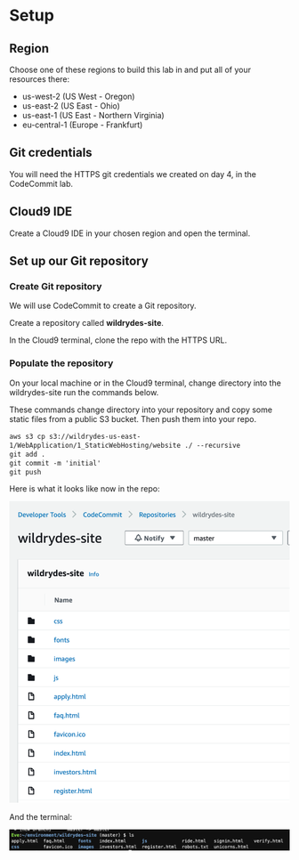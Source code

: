 # Setup

## Region&#x20;

Choose one of these regions to build this lab in and put all of your resources there:

* us-west-2 (US West - Oregon)
* us-east-2 (US East - Ohio)
* us-east-1 (US East - Northern Virginia)
* eu-central-1 (Europe - Frankfurt)&#x20;

## Git credentials&#x20;

You will need the HTTPS git credentials we created on day 4, in the CodeCommit lab.&#x20;

## Cloud9 IDE

Create a Cloud9 IDE in your chosen region and open the terminal.&#x20;

## Set up our Git repository

### Create Git repository

We will use CodeCommit to create a Git repository.

Create a repository called **wildrydes-site**.

In the Cloud9 terminal, clone the repo with the HTTPS URL.

### Populate the repository

On your local machine or in the Cloud9 terminal, change directory into the wildrydes-site   run the commands below.

These commands change directory into your repository and copy some static files from a public S3 bucket. Then push them into your repo.

```
aws s3 cp s3://wildrydes-us-east-1/WebApplication/1_StaticWebHosting/website ./ --recursive
git add .
git commit -m 'initial'
git push
```

Here is what it looks like now in the repo:

![](<../../.gitbook/assets/image (247).png>)

And the terminal:

![](<../../.gitbook/assets/image (288).png>)
